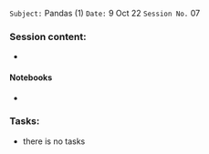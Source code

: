 `Subject:` Pandas (1)
 `Date:` 9 Oct 22 `Session No.` 07

### Session content:

- 


#### Notebooks

- 

### Tasks:

- there is no tasks
